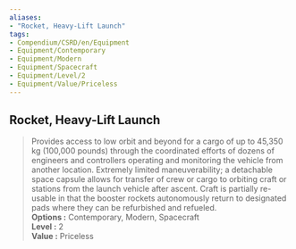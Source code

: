```yaml
---
aliases:
- "Rocket, Heavy-Lift Launch"
tags:
- Compendium/CSRD/en/Equipment
- Equipment/Contemporary
- Equipment/Modern
- Equipment/Spacecraft
- Equipment/Level/2
- Equipment/Value/Priceless
---
```


  
## Rocket, Heavy-Lift Launch  
  
>Provides access to low orbit and beyond for a cargo of up to 45,350 kg (100,000 pounds) through the coordinated efforts of dozens of engineers and controllers operating and monitoring the vehicle from another location. Extremely limited maneuverability; a detachable space capsule allows for transfer of crew or cargo to orbiting craft or stations from the launch vehicle after ascent. Craft is partially re-usable in that the booster rockets autonomously return to designated pads where they can be refurbished and refueled.  
> **Options :** Contemporary, Modern, Spacecraft  
> **Level :** 2  
> **Value :** Priceless